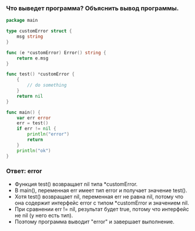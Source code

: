 ### Что выведет программа? Объяснить вывод программы.

```go
package main

type customError struct {
	msg string
}

func (e *customError) Error() string {
	return e.msg
}

func test() *customError {
	{
		// do something
	}
	return nil
}

func main() {
	var err error
	err = test()
	if err != nil {
		println("error")
		return
	}
	println("ok")
}
```
### Ответ: error

- Функция test() возвращает nil типа *customError.
- В main(), переменная err имеет тип error и получает значение test().
- Хотя test() возвращает nil, переменная err не равна nil, потому что она содержит интерфейс error с типом *customError и значением nil.
- При сравнении err != nil, результат будет true, потому что интерфейс не nil (у него есть тип).
- Поэтому программа выводит "error" и завершает выполнение.
